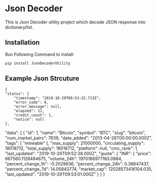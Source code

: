 
# Json Decoder
This is Json Decoder utility project which decode JSON response into dictionary/list.

## Installation
Run Following Command to install:
``` Python
pip install JsonDecoderUtility
```

## Example Json Strcuture
    {
    "status": {
        "timestamp": "2019-10-29T09:53:32.713Z",
        "error_code": 0,
        "error_message": null,
        "elapsed": 11,
        "credit_count": 1,
        "notice": null
    },
"data": [
        {
            "id": 1,
            "name": "Bitcoin",
            "symbol": "BTC",
            "slug": "bitcoin",
            "num_market_pairs": 7839,
            "date_added": "2013-04-28T00:00:00.000Z",
            "tags": [
                "mineable"
            ],
            "max_supply": 21000000,
            "circulating_supply": 18018712,
            "total_supply": 18018712,
            "platform": null,
            "cmc_rank": 1,
            "last_updated": "2019-10-29T09:52:38.000Z",
            "quote": {
                "INR": {
                    "price": 667560.1128484675,
                    "volume_24h": 1970166977183.0684,
                    "percent_change_1h": -0.2029636,
                    "percent_change_24h": 0.36647437,
                    "percent_change_7d": 14.05843774,
                    "market_cap": 12028573416104.035,
                    "last_updated": "2019-10-29T09:53:01.000Z"
                }
            }
        }
